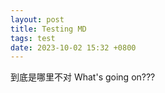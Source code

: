 ```yaml
---
layout: post
title: Testing MD
tags: test
date: 2023-10-02 15:32 +0800
---
```


到底是哪里不对
What's going on???
